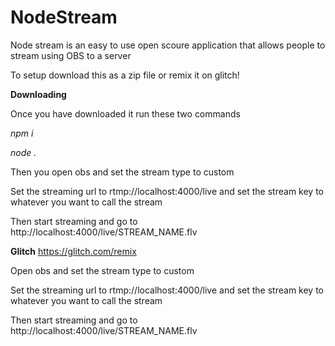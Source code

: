 # NodeStream

Node stream is an easy to use open scoure application that allows people to stream using OBS to a server

To setup download this as a zip file or remix it on glitch!

__Downloading__

Once you have downloaded it run these two commands

*npm i*

*node .*

Then you open obs and set the stream type to custom

Set the streaming url to rtmp://localhost:4000/live and set the stream key to whatever you want to call the stream

Then start streaming and go to http://localhost:4000/live/STREAM_NAME.flv

__Glitch__
https://glitch.com/remix

Open obs and set the stream type to custom

Set the streaming url to rtmp://localhost:4000/live and set the stream key to whatever you want to call the stream

Then start streaming and go to http://localhost:4000/live/STREAM_NAME.flv
